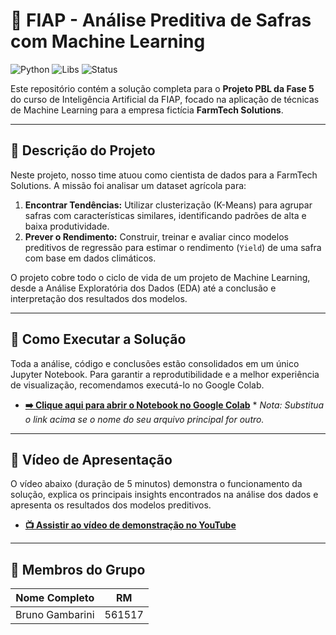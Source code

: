 # 🤖 FIAP - Análise Preditiva de Safras com Machine Learning

![Python](https://img.shields.io/badge/Python-3.9-blue.svg)
![Libs](https://img.shields.io/badge/Libs-Scikit--Learn%20%7C%20Pandas%20%7C%20Seaborn-orange.svg)
![Status](https://img.shields.io/badge/Status-Concluído-brightgreen.svg)

Este repositório contém a solução completa para o **Projeto PBL da Fase 5** do curso de Inteligência Artificial da FIAP, focado na aplicação de técnicas de Machine Learning para a empresa fictícia **FarmTech Solutions**.

---

## 🎯 Descrição do Projeto

Neste projeto, nosso time atuou como cientista de dados para a FarmTech Solutions. A missão foi analisar um dataset agrícola para:

1.  **Encontrar Tendências:** Utilizar clusterização (K-Means) para agrupar safras com características similares, identificando padrões de alta e baixa produtividade.
2.  **Prever o Rendimento:** Construir, treinar e avaliar cinco modelos preditivos de regressão para estimar o rendimento (`Yield`) de uma safra com base em dados climáticos.

O projeto cobre todo o ciclo de vida de um projeto de Machine Learning, desde a Análise Exploratória dos Dados (EDA) até a conclusão e interpretação dos resultados dos modelos.

---

## 🚀 Como Executar a Solução

Toda a análise, código e conclusões estão consolidados em um único Jupyter Notebook. Para garantir a reprodutibilidade e a melhor experiência de visualização, recomendamos executá-lo no Google Colab.

* **[➡️ Clique aqui para abrir o Notebook no Google Colab](https://colab.research.google.com/github/bruno82usa/FIAP-PBL-Fase5-FarmTech/blob/main/Bruno_usa_RM352018_pbl_fase5.ipynb)** * *Nota: Substitua o link acima se o nome do seu arquivo principal for outro.*

---

## 🎥 Vídeo de Apresentação

O vídeo abaixo (duração de 5 minutos) demonstra o funcionamento da solução, explica os principais insights encontrados na análise dos dados e apresenta os resultados dos modelos preditivos.

* **[📺 Assistir ao vídeo de demonstração no YouTube](LINK_DO_SEU_VIDEO_AQUI)**

---

## 👥 Membros do Grupo

| Nome Completo        | RM      |
| -------------------- | ------- |
| Bruno Gambarini      | 561517  |
